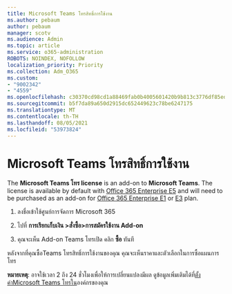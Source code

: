 ```yaml
---
title: Microsoft Teams โทรสิทธิ์การใช้งาน
ms.author: pebaum
author: pebaum
manager: scotv
ms.audience: Admin
ms.topic: article
ms.service: o365-administration
ROBOTS: NOINDEX, NOFOLLOW
localization_priority: Priority
ms.collection: Adm_O365
ms.custom:
- "9002342"
- "4559"
ms.openlocfilehash: c30370cd98cd1a88469fab0b4005601420b9b813c3776df85edd8bcfe56f3663
ms.sourcegitcommit: b5f7da89a650d2915dc652449623c78be6247175
ms.translationtype: MT
ms.contentlocale: th-TH
ms.lasthandoff: 08/05/2021
ms.locfileid: "53973824"
---
```

# <a name="microsoft-teams-phone-license"></a>Microsoft Teams โทรสิทธิ์การใช้งาน

The **Microsoft Teams โทร license** is an add-on to **Microsoft Teams**. The license is available by default with [Office 365 Enterprise E5](https://www.microsoft.com/microsoft-365/business/office-365-enterprise-e5-business-software?rtc=1&activetab=pivot%3aoverviewtab) and will need to be purchased as an add-on for [Office 365 Enterprise E1](https://products.office.com/business/office-365-enterprise-e1-business-software) or [E3](https://products.office.com/business/office-365-enterprise-e3-business-software) plan.

1. ลงชื่อเข้าใช้ศูนย์การจัดการ Microsoft 365

2. ไปที่ **การเรียกเก็บเงิน >สั่งซื้อ>การสมัครใช้งาน Add-on** 

3. คุณจะเห็น Add-on Teams โทรเปิด คลิก **ซื้อ** ทันที

หลังจากที่คุณซื้อTeams โทรสิทธิ์การใช้งานของคุณ คุณจะเห็นราคาและตัวเลือกในการซื้อแผนการโทร

**หมายเหตุ**: อาจใช้เวลา 2 ถึง 24 ชั่วโมงเพื่อให้การเปลี่ยนแปลงมีผล ดูข้อมูลเพิ่มเติมได้ที่[ตั้งค่าMicrosoft Teams โทรใน](https://docs.microsoft.com/MicrosoftTeams/setting-up-your-phone-system)องค์กรของคุณ 

